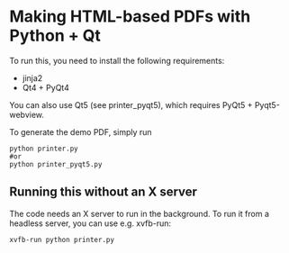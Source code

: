 # Making HTML-based PDFs with Python + Qt

To run this, you need to install the following requirements:

* jinja2
* Qt4 + PyQt4

You can also use Qt5 (see printer_pyqt5), which requires PyQt5 + Pyqt5-webview.

To generate the demo PDF, simply run

    python printer.py
    #or
    python printer_pyqt5.py

## Running this without an X server

The code needs an X server to run in the background. To run it from a headless server, you can
use e.g. xvfb-run:

    xvfb-run python printer.py
